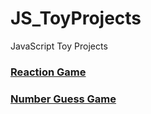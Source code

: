 # JS_ToyProjects
JavaScript Toy Projects

### [Reaction Game](https://sr0020.github.io/JS_ToyProjects/Reaction%20Game_/)
### [Number Guess Game](https://sr0020.github.io/JS_ToyProjects/Number%20Guess%20Game/)
